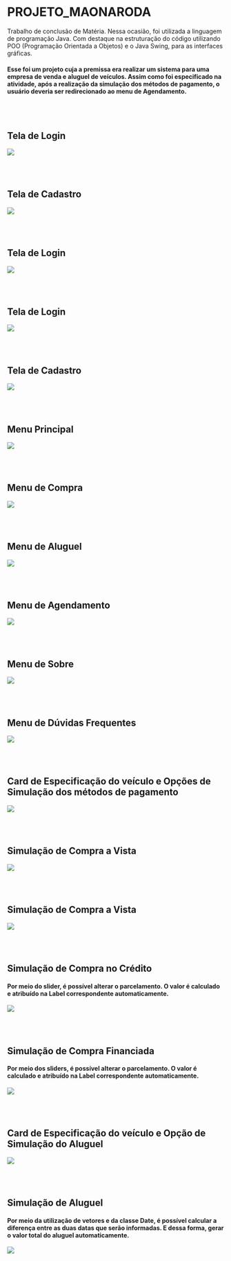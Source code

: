 # PROJETO_MAONARODA
Trabalho de conclusão de Matéria. Nessa ocasião, foi utilizada a linguagem de programação Java. Com destaque na estruturação do código utilizando POO (Programação Orientada a Objetos) e o Java Swing, para as interfaces gráficas.

<h4> Esse foi um projeto cuja a premissa era realizar um sistema para uma empresa de venda e aluguel de veículos. Assim como foi especificado na atividade, após a realização da simulação dos métodos de pagamento, o usuário deveria ser redirecionado ao menu de Agendamento. </h4>
<br/><br/>

<h2> Tela de Login </h2>
<img src="https://user-images.githubusercontent.com/105173431/209452994-413b7b2d-b795-47b8-8d11-8ad28fa243cf.png" />

<br/><br/>
<h2> Tela de Cadastro </h2>
<img src="https://user-images.githubusercontent.com/105173431/209453008-0b8d774c-c1ba-4584-b16f-89ce12887571.png" />

<br/><br/>
<h2> Tela de Login </h2>
<img src="https://user-images.githubusercontent.com/105173431/209452994-413b7b2d-b795-47b8-8d11-8ad28fa243cf.png" />

<br/><br/>
<h2> Tela de Login </h2>
<img src="https://user-images.githubusercontent.com/105173431/209452994-413b7b2d-b795-47b8-8d11-8ad28fa243cf.png" />

<br/><br/>
<h2> Tela de Cadastro </h2>
<img src="https://user-images.githubusercontent.com/105173431/209452994-413b7b2d-b795-47b8-8d11-8ad28fa243cf.png" />

<br/><br/>
<h2> Menu Principal </h2>
<img src="https://user-images.githubusercontent.com/105173431/209453015-36fd8001-eca8-47ca-86c8-0eb9f1d5c925.png" />

<br/><br/>
<h2> Menu de Compra </h2>
<img src="https://user-images.githubusercontent.com/105173431/209453020-6e941be7-45ea-4619-9b36-2cefde69c2e9.png" />

<br/><br/>
<h2> Menu de Aluguel </h2>
<img src="https://user-images.githubusercontent.com/105173431/209453030-d7ab7890-6515-4a23-85d9-983db0a1f66f.png" />

<br/><br/>
<h2> Menu de Agendamento </h2>
<img src="https://user-images.githubusercontent.com/105173431/209453033-4f575a23-4348-4e38-93a6-7795278d1d45.png" />

<br/><br/>
<h2> Menu de Sobre </h2>
<img src="https://user-images.githubusercontent.com/105173431/209453037-514d97d4-b333-41e4-adb4-0c3fc47f993f.png" />

<br/><br/>
<h2> Menu de Dúvidas Frequentes </h2>
<img src="https://user-images.githubusercontent.com/105173431/209453042-be8d98ac-03a5-4b8a-b7ac-fcf17cb93af4.png" />

<br/><br/>
<h2> Card de Especificação do veículo e Opções de Simulação dos métodos de pagamento </h2>
<img src="https://user-images.githubusercontent.com/105173431/209453050-051879a8-8710-4495-992f-aba020aa3f18.png" />

<br/><br/>
<h2> Simulação de Compra a Vista </h2>
<img src="https://user-images.githubusercontent.com/105173431/209453057-298e4cf9-086b-431f-a91e-55169698bb8a.png" />

<br/><br/>
<h2> Simulação de Compra a Vista </h2>
<img src="https://user-images.githubusercontent.com/105173431/209453057-298e4cf9-086b-431f-a91e-55169698bb8a.png" />

<br/><br/>
<h2> Simulação de Compra no Crédito </h2>
<h4> Por meio do slider, é possível alterar o parcelamento. O valor é calculado e atribuído na Label correspondente automaticamente. </h4>
<img src="https://user-images.githubusercontent.com/105173431/209453063-5061ba36-7741-4692-8c32-2809d352d14f.png" />

<br/><br/>
<h2> Simulação de Compra Financiada </h2>
<h4> Por meio dos sliders, é possível alterar o parcelamento. O valor é calculado e atribuído na Label correspondente automaticamente. </h4>
<img src="https://user-images.githubusercontent.com/105173431/209453074-bb2d3206-23a1-4cf5-adce-1aa1693b7a84.png" />

<br/><br/>
<h2> Card de Especificação do veículo e Opção de Simulação do Aluguel </h2>
<img src="https://user-images.githubusercontent.com/105173431/209453087-bb8e5849-2b44-491e-bae4-b58d9e208fba.png" />

<br/><br/>
<h2> Simulação de Aluguel </h2>
<h4> Por meio da utilização de vetores e da classe Date, é possível calcular a diferença entre as duas datas que serão informadas. E dessa forma, gerar o valor total do aluguel automaticamente.</h4>
<img src="https://user-images.githubusercontent.com/105173431/209453097-57569d49-a82f-4962-aca6-dc732792282b.png" />
